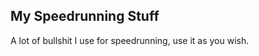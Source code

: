 My Speedrunning Stuff
----------------------
A lot of bullshit I use for speedrunning, use it as you wish.

